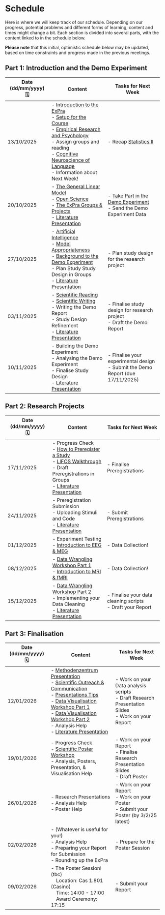 # Schedule

Here is where we will keep track of our schedule. Depending on our progress, potential problems and different forms of learning, content and times might change a bit. Each section is divided into several parts, with the content linked to in the schedule below.

**Please note** that this initial, optimistic schedule below may be updated, based on time constraints and progress made in the previous meetings.  

## Part 1: Introduction and the Demo Experiment

| Date (dd/mm/yyyy) 🗓         | Content | Tasks for Next Week |
|--------------|-----------|------------|
| 13/10/2025 | - [Introduction to the ExPra](https://jackedtaylor.github.io/expra-wise25/introduction/intro)<br> - [Setup for the Course](https://jackedtaylor.github.io/expra-wise25/introduction/setup)<br> - [Empirical Research and Psychology](https://jackedtaylor.github.io/expra-wise25/introduction/empirical_research)<br> - Assign groups and reading<br> - [Cognitive Neuroscience of Language](https://jackedtaylor.github.io/expra-wise25/introduction/cogneuro_lang)<br> - Information about Next Week!<br>  | - Recap [Statistics II](https://pandar.netlify.app/lehre/main/#statistik-ii) |
| 20/10/2025 |  - [The General Linear Model](https://jackedtaylor.github.io/expra-wise25/introduction/glm)<br> - [Open Science](https://jackedtaylor.github.io/expra-wise25/introduction/open_science)<br> - [The ExPra Groups & Projects](https://jackedtaylor.github.io/expra-wise25/projects/projects)<br> - [Literature Presentation](https://jackedtaylor.github.io/expra-wise25/general/reading.html)  | - [Take Part in the Demo Experiment](https://jackedtaylor.github.io/expra-wise25/demo/demo_participate.html)<br> - Send the Demo Experiment Data |
| 27/10/2025 | - [Artificial Intelligence](https://jackedtaylor.github.io/expra-wise25/introduction/ai)<br> - [Model Appropriateness](https://jackedtaylor.github.io/expra-wise25/introduction/model_appropriateness)<br> - [Background to the Demo Experiment](https://jackedtaylor.github.io/expra-wise25/demo/demo_background.html) <br> - Plan Study Study Design in Groups<br> -  [Literature Presentation](https://jackedtaylor.github.io/expra-wise25/general/reading.html) <br>  | - Plan study design for the research project |
| 03/11/2025 |  - [Scientific Reading](https://jackedtaylor.github.io/expra-wise25/introduction/reading)<br> - [Scientific Writing](https://jackedtaylor.github.io/expra-wise25/introduction/writing.html)<br> - Writing the Demo Report<br> - Study Design Refinement<br> -  [Literature Presentation](https://jackedtaylor.github.io/expra-wise25/general/reading.html)<br> | - Finalise study design for research project<br>- Draft the Demo Report |
| 10/11/2025 |  - Building the Demo Experiment<br> - Analysing the Demo Experiment<br> - Finalise Study Design<br> - [Literature Presentation](https://jackedtaylor.github.io/expra-wise25/general/reading.html) <br>  | - Finalise your experimental design<br>- Submit the Demo Report (due 17/11/2025) |

## Part 2: Research Projects

| Date (dd/mm/yyyy) 🗓         | Content | Tasks for Next Week |
|--------------|-----------|------------|
| 17/11/2025 |  - Progress Check <br> - [How to Preregister a Study](https://jackedtaylor.github.io/expra-wise25/projects/preregistration.html)<br>- [LIFOS Walkthrough](https://jackedtaylor.github.io/expra-wise25/projects/lifos)<br> - Draft Preregistrations in Groups<br> - [Literature Presentation](https://jackedtaylor.github.io/expra-wise25/general/reading.html) <br>  | - Finalise Preregistrations |
| 24/11/2025 |  - Preregistration Submission<br> - Uploading Stimuli and Code<br> - [Literature Presentation](https://jackedtaylor.github.io/expra-wise25/general/reading.html) <br>  | - Submit Preregistrations |
| 01/12/2025 |  - Experiment Testing<br> - [Introduction to EEG & MEG](https://jackedtaylor.github.io/expra-wise25/cbi/meeg)<br>  | - Data Collection! |
| 08/12/2025 |  - [Data Wrangling Workshop Part 1](https://jackedtaylor.github.io/expra-wise25/introduction/data_wrangling_1)<br> - [Introduction to MRI & fMRI](https://jackedtaylor.github.io/expra-wise25/cbi/mri.html)<br>  | - Data Collection! |
| 15/12/2025 |  - [Data Wrangling Workshop Part 2](https://jackedtaylor.github.io/expra-wise25/introduction/data_wrangling_2)<br> - Implementing your Data Cleaning<br> - [Literature Presentation](https://jackedtaylor.github.io/expra-wise25/general/reading.html) | - Finalise your data cleaning scripts<br>- Draft your Report |

## Part 3: Finalisation

| Date (dd/mm/yyyy) 🗓         | Content | Tasks for Next Week |
|--------------|-----------|------------|
| 12/01/2026 | - <a href="https://raw.githubusercontent.com/JackEdTaylor/expra-wise24/master/lecture/static/Methodenzentrum_slides_15-01-25.pdf">Methodenzentrum Presentation</a><br> - [Scientific Outreach & Communication](https://jackedtaylor.github.io/expra-wise25/introduction/communication)<br> - [Presentations Tips](https://jackedtaylor.github.io/expra-wise25/projects/presentations)<br> - [Data Visualisation Workshop Part 1](https://jackedtaylor.github.io/expra-wise25/introduction/data_vis_1)<br> - [Data Visualisation Workshop Part 2](https://jackedtaylor.github.io/expra-wise25/introduction/data_vis_2)<br> - Analysis Help<br> - [Literature Presentation](https://jackedtaylor.github.io/expra-wise25/general/reading.html)<br>  | - Work on your Data analysis scripts <br>- Draft Research Presentation Slides <br>- Work on your Report
| 19/01/2026 |  - Progress Check<br> - [Scientific Poster Workshop](https://jackedtaylor.github.io/expra-wise25/projects/posters)<br> - Analysis, Posters, Presentation, & Visualisation Help<br> | - Work on your Report <br>- Finalise Research Presentation Slides <br>- Draft Poster
| 26/01/2026 |  - Research Presentations<br> - Analysis Help<br> - Poster Help<br> | - Work on your Report<br>- Work on your Poster<br>- Submit your Poster (by 3/2/25 latest)
| 02/02/2026 |  - (Whatever is useful for you!)<br> - Analysis Help<br> - Preparing your Report for Submission<br> - Rounding up the ExPra  | - Prepare for the Poster Session
| 09/02/2026 |  - The Poster Session! (tbc) <br>&nbsp;&nbsp;&nbsp;&nbsp;Location: Cas 1.801 (Casino)<br>&nbsp;&nbsp;&nbsp;&nbsp;Time: 14:00 - 17:00<br>&nbsp;&nbsp;&nbsp;&nbsp;Award Ceremony: 17:15 | - Submit your Report
